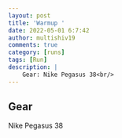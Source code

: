 ```yaml
---
layout: post
title: 'Warmup '
date: 2022-05-01 6:7:42
author: multishiv19
comments: true
category: [runs]
tags: [Run]
description: |
    Gear: Nike Pegasus 38<br/>
---
```


## Gear
Nike Pegasus 38



<div width='100%' class='strava-embed-placeholder' data-embed-type='activity' data-embed-id='7072515606'></div>
<script src='https://strava-embeds.com/embed.js'></script>

